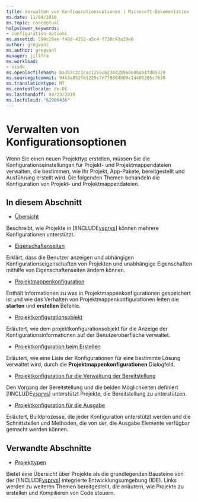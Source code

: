 ```yaml
---
title: Verwalten von Konfigurationsoptionen | Microsoft-Dokumentation
ms.date: 11/04/2016
ms.topic: conceptual
helpviewer_keywords:
- configuration options
ms.assetid: 596c28ee-f48d-4252-a5c4-f730c43a39e6
author: gregvanl
ms.author: gregvanl
manager: jillfra
ms.workload:
- vssdk
ms.openlocfilehash: ba3b7c2c1cac1255c6234d2b9a8ed6ab4fd05820
ms.sourcegitcommit: 94b3a052fb1229c7e7f8804b09c1d403385c7630
ms.translationtype: MT
ms.contentlocale: de-DE
ms.lasthandoff: 04/23/2019
ms.locfileid: "62909436"
---
```

# <a name="managing-configuration-options"></a>Verwalten von Konfigurationsoptionen
Wenn Sie einen neuen Projekttyp erstellen, müssen Sie die Konfigurationseinstellungen für Projekt- und Projektmappendateien verwalten, die bestimmen, wie Ihr Projekt, App-Pakete, bereitgestellt und Ausführung erstellt wird. Die folgenden Themen behandeln die Konfiguration von Projekt- und Projektmappendateien.

## <a name="in-this-section"></a>In diesem Abschnitt
- [Übersicht](../../extensibility/internals/configuration-options-overview.md)

 Beschreibt, wie Projekte in [!INCLUDE[vsprvs](../../code-quality/includes/vsprvs_md.md)] können mehrere Konfigurationen unterstützt.

- [Eigenschaftenseiten](../../extensibility/internals/property-pages.md)

 Erklärt, dass die Benutzer anzeigen und abhängigen Konfigurationseigenschaften von Projekten und unabhängige Eigenschaften mithilfe von Eigenschaftenseiten ändern können.

- [Projektmappenkonfiguration](../../extensibility/internals/solution-configuration.md)

 Enthält Informationen zu was in Projektmappenkonfigurationen gespeichert ist und wie das Verhalten von Projektmappenkonfigurationen leiten die **starten** und **erstellen** Befehle.

- [Projektkonfigurationsobjekt](../../extensibility/internals/project-configuration-object.md)

 Erläutert, wie dem projektkonfigurationsobjekt für die Anzeige der Konfigurationsinformationen auf der Benutzeroberfläche verwaltet.

- [Projektkonfiguration beim Erstellen](../../extensibility/internals/project-configuration-for-building.md)

 Erläutert, wie eine Liste der Konfigurationen für eine bestimmte Lösung verwaltet wird, durch die **Projektmappenkonfigurationen** Dialogfeld.

- [Projektkonfiguration für die Verwaltung der Bereitstellung](../../extensibility/internals/project-configuration-for-managing-deployment.md)

 Den Vorgang der Bereitstellung und die beiden Möglichkeiten definiert [!INCLUDE[vsprvs](../../code-quality/includes/vsprvs_md.md)] unterstützt Projekte, die Bereitstellung zu unterstützen.

- [Projektkonfiguration für die Ausgabe](../../extensibility/internals/project-configuration-for-output.md)

 Erläutert, Buildprozesse, die jeder Konfiguration unterstützt werden und die Schnittstellen und Methoden, die von der, die Ausgabe Elemente verfügbar gemacht werden können.

## <a name="related-sections"></a>Verwandte Abschnitte
- [Projekttypen](../../extensibility/internals/project-types.md)

 Bietet eine Übersicht über Projekte als die grundlegenden Bausteine von der [!INCLUDE[vsprvs](../../code-quality/includes/vsprvs_md.md)] integrierte Entwicklungsumgebung (IDE). Links werden zu weiteren Themen bereitgestellt, die erläutern, wie Projekte zu erstellen und Kompilieren von Code steuern.